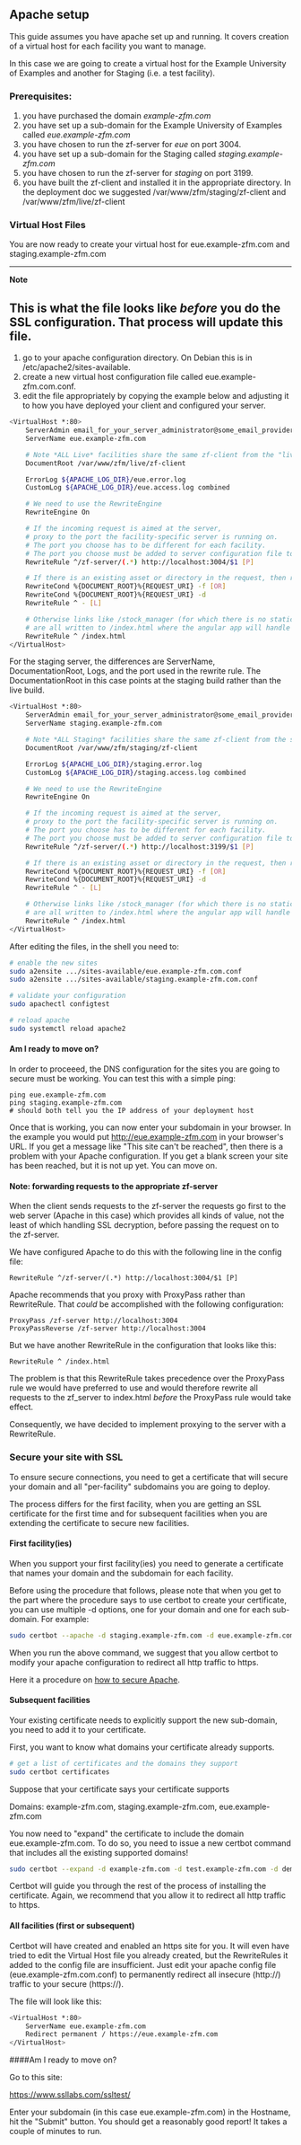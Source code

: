 ## Apache setup

This guide assumes you have apache set up and running. It covers creation of a virtual host
for each facility you want to manage.

In this case we are going to create a virtual host for the Example University of Examples and
another for Staging (i.e. a test facility).

### Prerequisites: 
1. you have purchased the domain _example-zfm.com_
1. you have set up a sub-domain for the Example University of Examples called _eue.example-zfm.com_
1. you have chosen to run the zf-server for _eue_ on port 3004.
1. you have set up a sub-domain for the Staging called _staging.example-zfm.com_
1. you have chosen to run the zf-server for _staging_ on port 3199.
1. you have built the zf-client and installed it in the appropriate directory.
In the deployment doc we suggested /var/www/zfm/staging/zf-client and /var/www/zfm/live/zf-client
   
### Virtual Host Files

You are now ready to create your virtual host for eue.example-zfm.com and staging.example-zfm.com

---
**Note**

This is what the file looks like _before_ you do the SSL configuration.
That process will update this file.
---

1. go to your apache configuration directory. 
On Debian this is in /etc/apache2/sites-available.
1. create a new virtual host configuration file called eue.example-zfm.com.conf.
1. edit the file appropriately by copying the example below and adjusting it to how you have
deployed your client and configured your server.

```bash 
<VirtualHost *:80>
    ServerAdmin email_for_your_server_administrator@some_email_provider.whatever
    ServerName eue.example-zfm.com

    # Note *ALL Live* facilities share the same zf-client from the "live" build
    DocumentRoot /var/www/zfm/live/zf-client

    ErrorLog ${APACHE_LOG_DIR}/eue.error.log
    CustomLog ${APACHE_LOG_DIR}/eue.access.log combined

    # We need to use the RewriteEngine
    RewriteEngine On

    # If the incoming request is aimed at the server,
    # proxy to the port the facility-specific server is running on.
    # The port you choose has to be different for each facility.
    # The port you choose must be added to server configuration file to this facility.
    RewriteRule ^/zf-server/(.*) http://localhost:3004/$1 [P]

    # If there is an existing asset or directory in the request, then route to it.
    RewriteCond %{DOCUMENT_ROOT}%{REQUEST_URI} -f [OR]
    RewriteCond %{DOCUMENT_ROOT}%{REQUEST_URI} -d
    RewriteRule ^ - [L]

    # Otherwise links like /stock_manager (for which there is no static file)
    # are all written to /index.html where the angular app will handle the route.
    RewriteRule ^ /index.html
</VirtualHost>
```

For the staging server, the differences are ServerName, DocumentationRoot, Logs,
and the port used in the rewrite rule. The DocumentationRoot in this case points
at the staging build rather than the live build.
```bash 
<VirtualHost *:80>
    ServerAdmin email_for_your_server_administrator@some_email_provider.whatever
    ServerName staging.example-zfm.com

    # Note *ALL Staging* facilities share the same zf-client from the staging build
    DocumentRoot /var/www/zfm/staging/zf-client

    ErrorLog ${APACHE_LOG_DIR}/staging.error.log
    CustomLog ${APACHE_LOG_DIR}/staging.access.log combined

    # We need to use the RewriteEngine
    RewriteEngine On

    # If the incoming request is aimed at the server,
    # proxy to the port the facility-specific server is running on.
    # The port you choose has to be different for each facility.
    # The port you choose must be added to server configuration file to this facility.
    RewriteRule ^/zf-server/(.*) http://localhost:3199/$1 [P]

    # If there is an existing asset or directory in the request, then route to it.
    RewriteCond %{DOCUMENT_ROOT}%{REQUEST_URI} -f [OR]
    RewriteCond %{DOCUMENT_ROOT}%{REQUEST_URI} -d
    RewriteRule ^ - [L]

    # Otherwise links like /stock_manager (for which there is no static file)
    # are all written to /index.html where the angular app will handle the route.
    RewriteRule ^ /index.html
</VirtualHost>
```

After editing the files, in the shell you need to:
```bash
# enable the new sites
sudo a2ensite .../sites-available/eue.example-zfm.com.conf
sudo a2ensite .../sites-available/staging.example-zfm.com.conf

# validate your configuration
sudo apachectl configtest

# reload apache
sudo systemctl reload apache2
```

#### Am I ready to move on?

In order to proceeed, the DNS configuration for the sites you are going to secure
must be working. You can test this with a simple ping:
```shell
ping eue.example-zfm.com
ping staging.example-zfm.com
# should both tell you the IP address of your deployment host
```

Once that is working, you can now enter your subdomain in your browser.
In the example you would put http://eue.example-zfm.com in
your browser's URL.
If you get a message like "This site can't be reached",
then there is a problem with your Apache configuration.
If you get a blank screen your site has been reached, but it is not up yet.
You can move on.

#### Note: forwarding requests to the appropriate zf-server

When the client sends requests to the zf-server the requests go first to the web server
(Apache in this case) which provides all kinds of value, not the least of which
handling SSL decryption, before passing the request on to the zf-server.

We have configured Apache to do this with the following line in the config file:
```
RewriteRule ^/zf-server/(.*) http://localhost:3004/$1 [P]
```

Apache recommends that you proxy with ProxyPass rather than RewriteRule.
That *could* be accomplished with the following configuration:
```
ProxyPass /zf-server http://localhost:3004
ProxyPassReverse /zf-server http://localhost:3004
```

But we have another RewriteRule in the configuration
that looks like this:
```
RewriteRule ^ /index.html
```

The problem is that this RewriteRule takes precedence over the ProxyPass
rule we would have preferred to use and would therefore rewrite all requests
to the zf_server to index.html *before* the ProxyPass rule would take effect.

Consequently, we have decided to implement proxying to
the server with a RewriteRule.

### Secure your site with SSL

To ensure secure connections, you need to get a certificate that will secure
your domain and all "per-facility" subdomains you are going to deploy.

The process differs for the first facility, when you are getting an SSL
certificate for the first time and for subsequent facilities when you are
extending the certificate to secure new facilities.

#### First facility(ies)

When you support your first facility(ies) you need to generate a certificate
that names your domain and the subdomain for each facility.

Before using the procedure that follows, please note that when
you get to the part where the procedure says to use
certbot to create your certificate, you can use multiple -d options,
one for your domain and one for each sub-domain. For example:

```bash
sudo certbot --apache -d staging.example-zfm.com -d eue.example-zfm.com
```

When you run the above command, we suggest that you allow certbot to modify your
apache configuration to redirect all http traffic to https.

Here it a procedure on
[how to secure Apache](https://www.digitalocean.com/community/tutorials/how-to-secure-apache-with-let-s-encrypt-on-debian-10).


#### Subsequent facilities

Your existing certificate needs to explicitly support the new sub-domain,
you need to add it to your certificate.

First, you want to know what domains your certificate already supports.
```bash
# get a list of certificates and the domains they support
sudo certbot certificates
```
Suppose that your certificate says your certificate supports

Domains: example-zfm.com, staging.example-zfm.com, eue.example-zfm.com

You now need to "expand" the certificate to include the domain eue.example-zfm.com.
To do so, you need to issue a new certbot command that includes
all the existing supported domains!

```bash
sudo certbot --expand -d example-zfm.com -d test.example-zfm.com -d demo.example-zfm.com -d eue.example-zfm.com
```
Certbot will guide you through the rest of the process of installing the certificate.
Again, we recommend that you allow it to redirect all http traffic to https.

#### All facilities (first or subsequent)

Certbot will have created and enabled an https site for you.
It will even have tried to edit the Virtual Host file you already created, but
the RewriteRules it added to the config file are insufficient.
Just edit your apache config file (eue.example-zfm.com.conf) to permanently
redirect all insecure (http://) traffic to your secure (https://).

The file will look like this:
```bash
<VirtualHost *:80>
    ServerName eue.example-zfm.com
    Redirect permanent / https://eue.example-zfm.com
</VirtualHost>
```

####Am I ready to move on?

Go to this site:

https://www.ssllabs.com/ssltest/

Enter your subdomain (in this case eue.example-zfm.com) in the Hostname,
hit the "Submit" button. You should get a reasonably good report!
It takes a couple of minutes to run.


